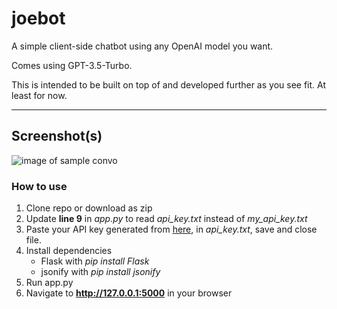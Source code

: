 # joebot

A simple client-side chatbot using any OpenAI model you want.

Comes using GPT-3.5-Turbo.

This is intended to be built on top of and developed further as you see fit. At least for now.

---

## Screenshot(s)

![image of sample convo](https://files.catbox.moe/gpt0r3.png)

### How to use

1. Clone repo or download as zip
2. Update **line 9** in *app.py* to read *api_key.txt* instead of *my_api_key.txt*
3. Paste your API key generated from [here](https://platform.openai.com/account/api-keys), in *api_key.txt*, save and close file.
4. Install dependencies
    - Flask with *pip install Flask*
    - jsonify with *pip install jsonify*
4. Run app.py
5. Navigate to **http://127.0.0.1:5000** in your browser